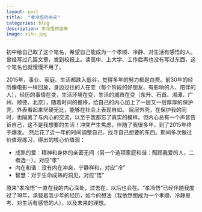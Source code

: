 ```yaml
---
layout: post
title:  "孝冷悟的由来"
categories: blog
description: 孝冷悟的由来
image: xihu.jpg
---
```





初中给自己取了这个笔名，希望自己能成为一个孝顺、冷静、对生活有感悟的人。曾经写过几篇文章，发到校报上。读高中、上大学、工作后再也没有写过东西，这个笔名也就慢慢不用了。

2015年，事业、家庭、生活都跌入低谷，觉得多年的努力都是白费。前30年的经历像电影一样回放，身边过往的人在变（每个阶段的好朋友、有影响的人、陪伴的人），经历的事情在变，生活环境在变，生活的城市在变（东升、石首、湘潭、广州、顺德、北京），随着时间的推移，给自己的内心加上了一层又一层厚厚的保护壳，外表看起来坚硬无比，能够在社会上表现自如。
层层外壳，在保护我的同时，也隔离了与内心的交流，以至于我都忘了真实的模样。但内心总有一个声音告诉自己，这不是我想要的生活！冲突产生焦虑，伴随了我很多年，到了2015年终于爆发。
然后花了近一年的时间调整自己，找寻自己想要的东西。期间多次做过价值观练习，得出的核心价值观：

- 成熟的爱：精神和身体的亲密无间（另一个选项家庭和谐：照顾我爱的人，二者选一），对应“孝”
- 内在和谐：没有内在冲突，宁静祥和，对应“冷”
- 智慧：对于生命成熟的洞见，对应“悟”

原来“孝冷悟”一直在我的内心深处，过去在，以后也会在。“孝冷悟”已经伴随我度过了18年，承载着我少年的经历，如今的想法（我依然想成为一个孝顺、冷静思考、对生活有感悟的人），以及未来的理想。